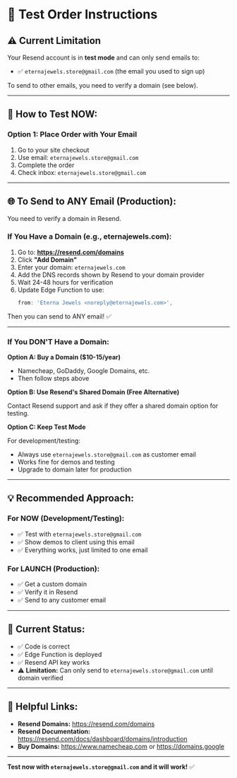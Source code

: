 # 🧪 Test Order Instructions

## ⚠️ **Current Limitation**

Your Resend account is in **test mode** and can only send emails to:
- ✅ `eternajewels.store@gmail.com` (the email you used to sign up)

To send to other emails, you need to verify a domain (see below).

---

## 🧪 **How to Test NOW:**

### **Option 1: Place Order with Your Email**

1. Go to your site checkout
2. Use email: `eternajewels.store@gmail.com`
3. Complete the order
4. Check inbox: `eternajewels.store@gmail.com`

---

## 🌐 **To Send to ANY Email (Production):**

You need to verify a domain in Resend.

### **If You Have a Domain (e.g., eternajewels.com):**

1. Go to: **https://resend.com/domains**
2. Click **"Add Domain"**
3. Enter your domain: `eternajewels.com`
4. Add the DNS records shown by Resend to your domain provider
5. Wait 24-48 hours for verification
6. Update Edge Function to use:
   ```typescript
   from: 'Eterna Jewels <noreply@eternajewels.com>',
   ```

Then you can send to ANY email! ✅

---

### **If You DON'T Have a Domain:**

**Option A: Buy a Domain ($10-15/year)**
- Namecheap, GoDaddy, Google Domains, etc.
- Then follow steps above

**Option B: Use Resend's Shared Domain (Free Alternative)**

Contact Resend support and ask if they offer a shared domain option for testing.

**Option C: Keep Test Mode**

For development/testing:
- Always use `eternajewels.store@gmail.com` as customer email
- Works fine for demos and testing
- Upgrade to domain later for production

---

## 💡 **Recommended Approach:**

### **For NOW (Development/Testing):**
- ✅ Test with `eternajewels.store@gmail.com`
- ✅ Show demos to client using this email
- ✅ Everything works, just limited to one email

### **For LAUNCH (Production):**
- ✅ Get a custom domain
- ✅ Verify it in Resend
- ✅ Send to any customer email

---

## 🎯 **Current Status:**

- ✅ Code is correct
- ✅ Edge Function is deployed
- ✅ Resend API key works
- ⚠️ **Limitation:** Can only send to `eternajewels.store@gmail.com` until domain verified

---

## 🔗 **Helpful Links:**

- **Resend Domains:** https://resend.com/domains
- **Resend Documentation:** https://resend.com/docs/dashboard/domains/introduction
- **Buy Domains:** https://www.namecheap.com or https://domains.google

---

**Test now with `eternajewels.store@gmail.com` and it will work!** ✅

